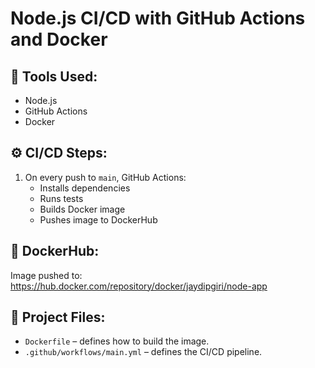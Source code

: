 # Node.js CI/CD with GitHub Actions and Docker

## 🔧 Tools Used:
- Node.js
- GitHub Actions
- Docker

## ⚙️ CI/CD Steps:
1. On every push to `main`, GitHub Actions:
   - Installs dependencies
   - Runs tests
   - Builds Docker image
   - Pushes image to DockerHub

## 🐳 DockerHub:
Image pushed to: https://hub.docker.com/repository/docker/jaydipgiri/node-app

## 📁 Project Files:
- `Dockerfile` – defines how to build the image.
- `.github/workflows/main.yml` – defines the CI/CD pipeline.

